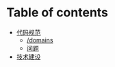 # Table of contents

* [代码规范](README.md)
  * [/domains](dai-ma-gui-fan/page-1.md)
  * [问题](dai-ma-gui-fan/wen-ti.md)
* [技术建设](ji-shu-jian-she.md)
